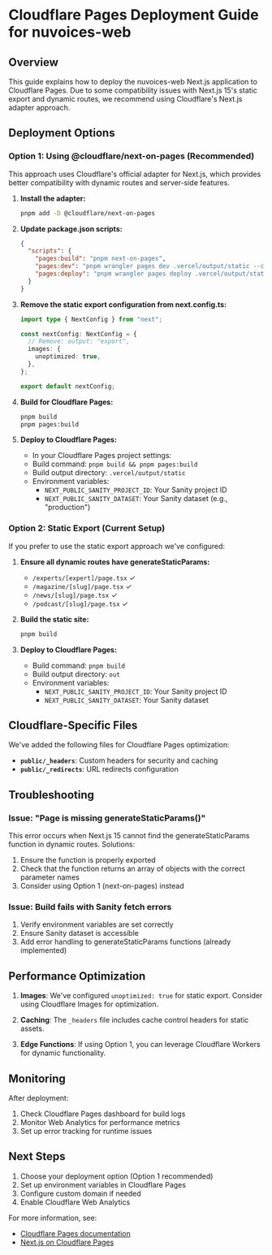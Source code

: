 # Cloudflare Pages Deployment Guide for nuvoices-web

## Overview

This guide explains how to deploy the nuvoices-web Next.js application to Cloudflare Pages. Due to some compatibility issues with Next.js 15's static export and dynamic routes, we recommend using Cloudflare's Next.js adapter approach.

## Deployment Options

### Option 1: Using @cloudflare/next-on-pages (Recommended)

This approach uses Cloudflare's official adapter for Next.js, which provides better compatibility with dynamic routes and server-side features.

1. **Install the adapter:**
   ```bash
   pnpm add -D @cloudflare/next-on-pages
   ```

2. **Update package.json scripts:**
   ```json
   {
     "scripts": {
       "pages:build": "pnpm next-on-pages",
       "pages:dev": "pnpm wrangler pages dev .vercel/output/static --compatibility-date=2023-12-18 --compatibility-flag=nodejs_compat",
       "pages:deploy": "pnpm wrangler pages deploy .vercel/output/static --compatibility-date=2023-12-18 --compatibility-flag=nodejs_compat"
     }
   }
   ```

3. **Remove the static export configuration from next.config.ts:**
   ```typescript
   import type { NextConfig } from "next";

   const nextConfig: NextConfig = {
     // Remove: output: "export",
     images: {
       unoptimized: true,
     },
   };

   export default nextConfig;
   ```

4. **Build for Cloudflare Pages:**
   ```bash
   pnpm build
   pnpm pages:build
   ```

5. **Deploy to Cloudflare Pages:**
   - In your Cloudflare Pages project settings:
   - Build command: `pnpm build && pnpm pages:build`
   - Build output directory: `.vercel/output/static`
   - Environment variables:
     - `NEXT_PUBLIC_SANITY_PROJECT_ID`: Your Sanity project ID
     - `NEXT_PUBLIC_SANITY_DATASET`: Your Sanity dataset (e.g., "production")

### Option 2: Static Export (Current Setup)

If you prefer to use the static export approach we've configured:

1. **Ensure all dynamic routes have generateStaticParams:**
   - `/experts/[expert]/page.tsx` ✓
   - `/magazine/[slug]/page.tsx` ✓
   - `/news/[slug]/page.tsx` ✓
   - `/podcast/[slug]/page.tsx` ✓

2. **Build the static site:**
   ```bash
   pnpm build
   ```

3. **Deploy to Cloudflare Pages:**
   - Build command: `pnpm build`
   - Build output directory: `out`
   - Environment variables:
     - `NEXT_PUBLIC_SANITY_PROJECT_ID`: Your Sanity project ID
     - `NEXT_PUBLIC_SANITY_DATASET`: Your Sanity dataset

## Cloudflare-Specific Files

We've added the following files for Cloudflare Pages optimization:

- **`public/_headers`**: Custom headers for security and caching
- **`public/_redirects`**: URL redirects configuration

## Troubleshooting

### Issue: "Page is missing generateStaticParams()"

This error occurs when Next.js 15 cannot find the generateStaticParams function in dynamic routes. Solutions:

1. Ensure the function is properly exported
2. Check that the function returns an array of objects with the correct parameter names
3. Consider using Option 1 (next-on-pages) instead

### Issue: Build fails with Sanity fetch errors

1. Verify environment variables are set correctly
2. Ensure Sanity dataset is accessible
3. Add error handling to generateStaticParams functions (already implemented)

## Performance Optimization

1. **Images**: We've configured `unoptimized: true` for static export. Consider using Cloudflare Images for optimization.

2. **Caching**: The `_headers` file includes cache control headers for static assets.

3. **Edge Functions**: If using Option 1, you can leverage Cloudflare Workers for dynamic functionality.

## Monitoring

After deployment:

1. Check Cloudflare Pages dashboard for build logs
2. Monitor Web Analytics for performance metrics
3. Set up error tracking for runtime issues

## Next Steps

1. Choose your deployment option (Option 1 recommended)
2. Set up environment variables in Cloudflare Pages
3. Configure custom domain if needed
4. Enable Cloudflare Web Analytics

For more information, see:
- [Cloudflare Pages documentation](https://developers.cloudflare.com/pages/)
- [Next.js on Cloudflare Pages](https://developers.cloudflare.com/pages/framework-guides/nextjs/)